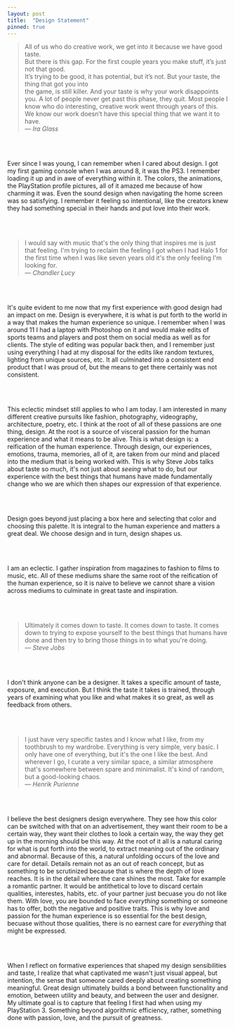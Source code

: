 ```yaml
---
layout: post
title:  "Design Statement"
pinned: true
---
```


> All of us who do creative work, we get into it because we have good taste.  
> But there is this gap. For the first couple years you make stuff, it’s just not that good.  
> It’s trying to be good, it has potential, but it’s not. But your taste, the thing that got you into  
> the game, is still killer. And your taste is why your work disappoints you. A lot of people never get past this phase,
> they quit. Most people I know who do interesting, creative work went through years of this. We know our work 
> doesn’t have this special thing that we want it to have.  
> — *Ira Glass*

<br>
<br>

Ever since I was young, I can remember when I cared about design. I got my first gaming console
when I was around 8, it was the PS3. I remember loading it up and in awe of everything within it. 
The colors, the animations, the PlayStation profile pictures, all of it amazed me because of how charming it was.
Even the sound design when navigating the home screen was so satisfying. I remember it feeling so intentional, 
like the creators knew they had something special in their hands and put love into their work.

<br>
<br>

> I would say with music that's the only thing that inspires me is just that feeling. I'm trying to reclaim the feeling I got when I had Halo 1 for the first time when I was like seven years old it's the only feeling I'm looking for.  
> — *Chandler Lucy*

<br>
<br>

It's quite evident to me now that my first experience with good design had an impact on me. Design is everywhere, 
it is what is put forth to the world in a way that makes the human experience so unique. 
I remember when I was around 11 I had a laptop with Photoshop on it and would make edits of 
sports teams and players and post them on social media as well as for clients. The style of editing was popular back then, 
and I remember just using everything I had at my disposal for the edits like random textures,
lighting from unique sources, etc. It all culminated into a consistent end product that I was proud of, but the means to get there
certainly was not consistent.

<br>
<br>

This eclectic mindset still applies to who I am today. I am interested in many different creative pursuits like 
fashion, photography, videography, architecture, poetry, etc. 
I think at the root of all of these passions are one thing, design. 
At the root is a source of visceral passion for the human experience and 
what it means to be alive. This is what design is: a reification of the human experience. Through design, our experiences,
emotions, trauma, memories, all of it, are taken from our mind and placed into the medium that is being worked with. This is why
Steve Jobs talks about taste so much, it's not just about *seeing* what to do, but our experience with the best things that humans
have made fundamentally change who we are which then shapes our expression of that experience. 

<br>
<br>

Design goes beyond just placing a box here and selecting that color and choosing this palette. 
It is integral to the human experience and matters a great deal. We choose design and in turn, design shapes us.

<br>
<br>

I am an eclectic. I gather inspiration from magazines to fashion to films to music, etc. All of these mediums share the same root of the reification
of the human experience, so it is naive to believe we cannot share a vision across mediums to culminate in great taste and inspiration.

<br>
<br>

> Ultimately it comes down to taste. It comes down to taste. It comes down to trying to expose yourself to the best things that humans have done and then try to bring those things in to what you're doing.  
> — *Steve Jobs*

<br>
<br>

I don't think anyone can be a designer. It takes a specific amount of taste, exposure, and execution. 
But I think the taste it takes is trained, through years of examining what you like and what makes it 
so great, as well as feedback from others. 

<br>
<br>

> I just have very specific tastes and I know what I like, from my toothbrush to my wardrobe. 
> Everything is very simple, very basic. I only have one of everything, but it's the one I like the best.
> And wherever I go, I curate a very similar space, a similar atmosphere that's somewhere between spare and minimalist. 
> It's kind of random, but a good-looking chaos.  
> — *Henrik Purienne*

<br>
<br>

I believe the best designers design everywhere. They see how this color can be switched with that on an 
advertisement, they want their room to be a certain way, they want their clothes to look a certain way, 
the way they get up in the morning should be this way. At the root of it all is a natural caring for what 
is put forth into the world, to extract meaning out of the ordinary and abnormal. Because of this, a natural 
unfolding occurs of the love and care for detail. Details remain not as an out of reach concept, but as something to be 
scrutinized because that is where the depth of love reaches. It is in the detail where the care shines the most.
Take for example a romantic partner. It would be antithetical to love to discard certain qualities, interestes, habits, etc. of your partner
just becuase you do not like them. With love, you are bounded to face *everything* 
something or someone has to offer, both the negative and positive traits. This is why love and passion for the human experience is so essential for the best
design, becuase without those qualities, there is no earnest care for *everything* that might be expressed.

<br>
<br>

When I reflect on formative experiences that shaped my design 
sensibilities and taste, I realize that what captivated me wasn't just visual appeal, 
but intention, the sense that someone cared deeply about creating something meaningful.
Great design ultimately builds a bond between functionality and emotion, between utility and beauty, and between the user and designer.
My ultimate goal is to capture that feeling I first had when using my PlayStation 3. Something beyond 
algorithmic efficiency, rather, something done with passion, love, and the pursuit of greatness.  

